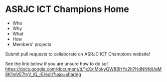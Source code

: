 # ASRJC ICT Champions Home
- Who
- Why
- What
- How
- Members' projects

Submit pull requests to collaborate on ASRJC ICT Champions website!

See the link below if you are unsure how to do so!
https://docs.google.com/document/d/1xXxIMokyQW8BHYs2h7HdNNfdUgM8K1mVE7tyV_iQ_rE/edit?usp=sharing
